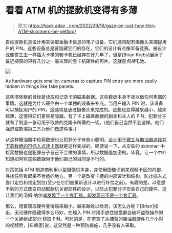 # 看看 ATM 机的提款机变得有多薄

> 原文:[https://hack aday . com/2022/09/16/gaze-on-just-how-thin-ATM-skimmers-be-getting/](https://hackaday.com/2022/09/16/gaze-upon-just-how-thin-atm-skimmers-are-getting/)

自动提款机是设计用来读取金融卡信息的电子设备，它们通常配有摄像头来捕捉用户的 PIN。这些设备总是要隐藏它们的存在，它们的设计有点像军备竞赛。被设计成像寄生虫一样插入卡槽的套卡机已经存在好几年了，但是[Brian Krebs]展示了最近捕获的只有几分之一毫米厚的套卡机硬件的照片。这就是*包括*电池。

[![](../Images/c55ff7ef0fe270cb0ecf7961ee207bfa.png)](https://hackaday.com/wp-content/uploads/2022/09/ncrtripanelside.png)

As hardware gets smaller, cameras to capture PIN entry are more easily hidden in things like fake panels.

这些清除器的目标是读取和记录卡的磁条数据。这些数据本身不足以做任何卑鄙的事情。这就是为什么硬件由一个单独的设备来补充，当用户输入 PIN 时，该设备可以捕捉用户的 PIN，这通常是通过摄像头来完成的。这些也变得越来越小，越来越薄，这使得它们更容易隐藏。有了卡上磁条数据的副本和主人的 PIN，犯罪分子就有了制造一张可用于取款的克隆卡所需的一切。(他们自己当然不会这样。他们强迫或欺骗第三方为他们做这件事。)

从这种撇油器中检索数据也让犯罪分子有些小聪明。[设计用于建立与撇油器连接并下载数据的可插入式读卡器](https://krebsonsecurity.com/2017/08/dumping-data-from-deep-insert-skimmers/)就是这样完成的。顺便说一下，从安装的 skimmer 中检索数据也是犯罪分子自己不会做的事情，所以数据是加密的。毕竟，让一个中介知道如何将这些数据用于他们自己的目的是不行的。

对策包括 ATM 制造商利用小型摄像机本身，并使用图像识别来观察卡区的内部，寻找任何看起来不合适的地方。另一个是改变卡槽的内部设计和结构，防止插入式套爪定位和锁定到位(至少在它们被重新设计以进行补偿之前)。有趣的是，以意想不到的方式改变自动取款机关键部件的设计，以防止犯罪分子安装自己的硬件，这让我们的汤姆·纳尔迪[发现了一个套汇器，却发现它不是一个套汇器](https://hackaday.com/2018/01/02/when-a-skimmer-isnt-a-skimmer/)。

那么，随着窃取硬件变得越来越小，越来越难以检测，该怎么办呢？[Brian]指出，无论硬件隐藏得多么巧妙，在输入 PIN 时用手遮住键盘都会破坏盗取操作的一个关键组成部分:获取 PIN。可悲的是，在审查了从捕获的撇油器硬件几个小时的视频后，[布赖恩]说，这显然是一种预防措施，几乎没有人采取。